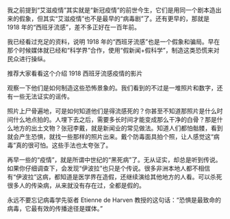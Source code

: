 我之前提到“艾滋疫情”其实就是“新冠疫情”的前世今生，它们是用同一个剧本造出来的假象，但其实“艾滋疫情”也不是最早的“病毒剧”了。还有更早的，那就是 1918 年的“西班牙流感”，差不多正好在一百年前。

我已经看过充足的资料，说明 1918 年的“西班牙流感”也是一个假象和骗局。早在那个时候媒体就已经和“科学界”合作，使用“假新闻+假科学”，制造这类恐慌来对民众进行操纵。

推荐大家看看这个介绍 1918 西班牙流感疫情的影片

<div id="youtube2-UDY5COg2P2c" class="youtube-wrap" data-attrs="{&quot;videoId&quot;:&quot;UDY5COg2P2c&quot;,&quot;startTime&quot;:null,&quot;endTime&quot;:null}">



观察一下他们是如何制造这些恐怖景象的。我们看到的不过是一堆照片和数字，还有一些无法证实的谣传。

照片上尸骨遍地，可是如何知道他们是得流感死的？你甚至不知道那照片是什么时间什么地点拍的。人埋下去之后，需要多长时间才能变成那么干净的白骨？那是什么地方的出土文物？张冠李戴，就是新闻业的常见做法。知道人们都怕骷髅，看到就会产生恐惧，就找一些那样的照片出来。戴个防毒面具拍个照，让人感觉这“病毒”真的很可怕。这些手法也太夸张了。

再早一些的“疫情”，就是所谓中世纪的“黑死病”了。无从证实，却总是听到传说。如果你仔细调查下，会发现“伊波拉”也只是个传说。很多非洲本地人都不相信有“伊波拉”这病，都知道是医学界在造假，还继续演给其他地方的人看。可以杀死很多人的传染病，从来就没有存在过，全都是假的。

永远不要忘记病毒学先驱者 Etienne de Harven 教授的这句话：“恐惧是最致命的病毒，它最有效的传播途径是媒体。”
